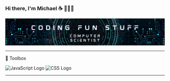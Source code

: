 ### Hi there, I'm Michael ☕️ 👨🏻‍💻
<img src="https://raw.githubusercontent.com/alvarezmike/alvarezmike/master/Coding Fun Stuff.png" alt="banner that says Coding Fun Stuff - Computer Scientist">

---

🧰 Toolbox

<img src="https://cdn.worldvectorlogo.com/logos/javascript.svg" alt="JavaScript Logo" width="50" height="50"/> <img src="https://cdn.worldvectorlogo.com/logos/css3.svg" alt="CSS Logo" width="50" height="50"/>

---











